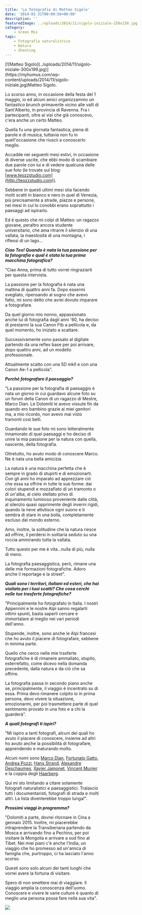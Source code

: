```yaml
---
title: 'La fotografia di Matteo Sigolo'
date: '2014-01-31T00:00:56+00:00'
description: ''
featuredImage: ../uploads/2014/11/sigolo-iniziale-150x150.jpg
category:
    - Green Mix
tags:
    - Fotografia naturalistica
    - Natura
    - Shooting
---
```



<div class="wp-caption alignright" id="attachment_50" style="width: 310px">[![Matteo Sigolo](../uploads/2014/11/sigolo-iniziale-300x199.jpg)](https://myhumus.com/wp-content/uploads/2014/11/sigolo-iniziale.jpg)Matteo Sigolo.

Lo scorso anno, in occasione della festa del 1 maggio, io ed alcuni amici organizzammo un fantastico brunch primaverile vicino alle valli di Sant'Alberto, in provincia di Ravenna. Fra i partecipanti, oltre ai visi che già conoscevo, c'era anche un certo Matteo.

Quella fu una giornata fantastica, piena di parole e di musica, tuttavia non fu in quell'occasione che riuscii a conoscerlo meglio.

Accadde nei seguenti mesi estivi, in occasione di diverse uscite, che ebbi modo di scambiare due parole con lui e di vedere qualcuna delle sue foto (le trovate sul blog: [www.teozzstudio.com](http://teozzstudio.com)).

Sebbene in questi ultimi mesi stia facendo molti scatti in bianco e nero in quel di Venezia, più precisamente a strade, piazze e persone, nei mesi in cui lo conobbi erano soprattutto i paesaggi ad ispirarlo.

Ed è questo che mi colpì di Matteo: un ragazzo giovane, peraltro ancora studente universitario, che ama ritrarre il silenzio di una vallata, la maestosità di una montagna, i riflessi di un lago...

***Ciao Teo! Quando è nata la tua passione per la fotografia e qual è stata la tua prima macchina fotografica?***

"Ciao Anna, prima di tutto vorrei ringraziarti per questa intervista.

La passione per la fotografia è nata una mattina di quattro anni fa. Dopo essermi svegliato, ripensando al sogno che avevo fatto, mi sono detto che avrei dovuto imparare a fotografare.

Da quel giorno mio nonno, appassionato anche lui di fotografia dagli anni '60, ha deciso di prestarmi la sua Canon Ftb a pellicola e, da quel momento, ho iniziato a scattare.

Successivamente sono passato al digitale partendo da una reflex base per poi arrivare, dopo quattro anni, ad un modello professionale.

Attualmente scatto con una 5D mkII e con una Canon Ae-1 a pellicola".

***Perchè fotografare il paesaggio?***

"La passione per la fotografia di paesaggio è nata un giorno in cui guardavo alcune foto su un forum della Canon di un ragazzo di Mestre, Marco Dian. Le Dolomiti le avevo vissute fin da quando ero bambino grazie ai miei genitori ma, a mio ricordo, non avevo mai visto tramonti così belli.

Guardando le sue foto mi sono letteralmente innamorato di quei paesaggi e ho deciso di unire la mia passione per la natura con quella, nascente, della fotografia.

Oltretutto, ho avuto modo di conoscere Marco. Ne è nata una bella amicizia.

La natura è una macchina perfetta che è sempre in grado di stupirti e di emozionarti. Con gli anni ho imparato ad apprezzare ciò che essa sa offrire in tutte le sue forme: dai colori stupendi e mozzafiato di un tramonto o di un'alba, al cielo stellato privo di inquinamento luminoso proveniente dalle città, al silenzio quasi opprimente degli inverni rigidi, quando la neve attutisce ogni suono e ti sembra di stare in una bolla, completamente escluso dal mondo esterno.

Amo, inoltre, la solitudine che la natura riesce ad offrire, il perdersi in solitaria seduto su una roccia ammirando tutta la vallata.

Tutto questo per me è vita...nulla di più, nulla di meno.

La fotografia paesaggistica, però, rimane una delle mie formazioni fotografiche. Adoro anche il reportage e la street".

***Quali sono i territori, italiani ed esteri, che hai visitato per i tuoi scatti? Che cosa cerchi nelle tue trasferte fotografiche?***

"Principalmente ho fotografato in Italia. I nostri Appennini e le nostre Alpi sanno regalarti ottimi spunti, basta saperli cercare e immortalare al meglio nei vari periodi dell'anno.

Stupende, inoltre, sono anche le Alpi francesi che ho avuto il piacere di fotografare, sebbene in minima parte.

Quello che cerco nelle mie trasferte fotografiche è di rimanere ammaliato, stupito, esterrefatto, come dicevo nella domanda precedente, dalla natura e da ciò che sa offrire.

La fotografia passa in secondo piano anche se, principalmente, il viaggio è incentrato su di essa. Prima devo rimanere colpito io in prima persona, devo vivere la situazione, emozionarmi, per poi trasmettere parte di quel sentimento provato in una foto e a chi la guarderà".

***A quali fotografi ti ispiri?***

"Mi ispiro a tanti fotografi, alcuni dei quali ho avuto il piacere di conoscere, insieme ad altri ho avuto anche la possibilità di fotografare, apprendendo e maturando molto.

Alcuni nomi sono [Marco Dian](http://www.marcodian.com), [Fortunato Gatto](http://www.fortunatophotography.com), [Andrea Pozzi](http://www.forgottenlands.it), [Hans Strand](http://www.hansstrand.com/Hans_Strand/Hans_Strand_Photography.html), [Alexandre Deschaumes](http://autumn-ethereal.smugmug.com), [Xavier Jamonet](http://www.ecrinsdelumiere.com), [Vincent Munier](http://www.vincentmunier.com) e la coppia degli [Haarberg](http://www.haarbergphoto.com).

Qui mi sto limitando a citare solamente fotografi naturalistici e paesaggistici. Tralascio tutti i documentaristi, fotografi di strada e molti altri. La lista diventerebbe troppo lunga!".

***Prossimi viaggi in programma?***

"Dolomiti a parte, dovrei ritornare in Cina a gennaio 2015. Inoltre, mi piacerebbe intraprendere la Transiberiana partendo da Mosca e arrivando fino a Pechino, per poi visitare la Mongolia e arrivare a sud fino al Tibet. Nei miei piani c'è anche l'India, un viaggio che ho promesso ad un'amica di famiglia che, purtroppo, ci ha lasciato l'anno scorso.

Questi sono solo alcuni dei tanti luoghi che vorrei avere la fortuna di visitare.

Spero di non smettere mai di viaggiare. Il viaggio amplia la conoscenza dell'uomo. Conoscere e vivere le varie culture è quanto di meglio una persona possa fare nella sua vita".

![](https://myhumus.com/nextgen-attach_to_post/preview/id--356)


